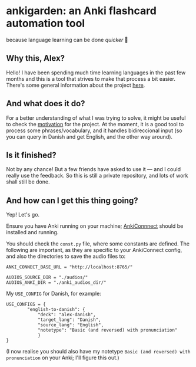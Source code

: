 
<h1>ankigarden: an Anki flashcard automation tool</h1> 

because language learning can be done *quicker* 🏃

## Why this, Alex?

Hello! I have been spending much time learning languages in the past few months and this is a tool that strives to make that process a bit easier. There's some general information about the project [here](https://sbsbsb.sbs/ankigarden).


## And what does it do?

For a better understanding of what I was trying to solve, it might be useful to check the [motivation](https://sbsbsb.sbs/old-anki-procedure) for the project. At the moment, it is a good tool to process some phrases/vocabulary, and it handles bidireccional input (so you can query in Danish and get English, and the other way around).

## Is it finished?

Not by any chance! But a few friends have asked to use it — and I could really use the feedback. So this is still a private repository, and lots of work shall still be done.


## And how can I get this thing going?

Yep! Let's go.

Ensure you have Anki running on your machine; [AnkiConnnect](https://ankiweb.net/shared/info/2055492159) should be installed and running.

You should check the `const.py` file, where some constants are defined. The following are important, as they are specific to your AnkiConnect config, and also the directories to save the audio files to:

```
ANKI_CONNECT_BASE_URL = "http://localhost:8765/"

AUDIOS_SOURCE_DIR = "./audios/"
AUDIOS_ANKI_DIR = "./anki_audios_dir/"
```

My `USE_CONFIG` for Danish, for example:

```
USE_CONFIGS = {
        "english-to-danish": {
            "deck": "alex-danish",
            "target_lang": "Danish",
            "source_lang": "English",
            "notetype": "Basic (and reversed) with pronunciation"
            }
}
```

(I now realise you should also have my notetype `Basic (and reversed) with pronunciation` on your Anki; I'll figure this out.)
